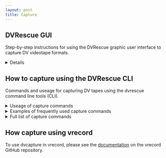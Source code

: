 ```yaml
---
layout: post
title: Capture
---
```


## DVRescue GUI
Step-by-step instructions for using the DVRescue graphic user interface to capture DV videotape formats. 
<details markdown=1>
  <summary markdown="span">Details</summary>
<iframe class="embed-doc" src="https://docs.google.com/document/d/e/2PACX-1vRi-g_KLJyzX89ZISEYD9v9kH8c-MABKZxjq-mnC9zWFdcLA0FFgoTQU1C2VxMUhlGvvWUwYCxjT1p2/pub?embedded=true"></iframe>
</details>

## How to capture using the DVRescue CLI
Commands and useage for capturing DV tapes using the dvrescue command line tools (CLI).
<details markdown=1>
  <summary markdown="span">Useage of capture commands</summary> <br />
  
**Basic useage:** <br />
Below is the order you should type the commands for capturing using the CLI.

1.) In the Terminal run ```dvrescue --list_devices``` to display the names of the devices connected to your computer. Note the name and device number of the one you want to use for capture. For example: <br />
```
$ dvrescue --list_devices <br />
0x80458280022265: Panasonic DV [DV]
```

2.) You can either type ```dvrescue``` at the start of the command or include the path to the version of dvrescue you want to use. Example: ```/usr/local/bin/dvrescue```

4.) If you only have one device connected, dvrescue will automatically select it. If you have more than one device connected, add the device number ```device://0x[device#]``` (for the corresponding deck you want to use for capture). Example (using the deck listed in step 1): ```dvrescue device://0x0x80458280022265``` 

5.) If you want dvrescue to rewind and recapture when it encounters an issue with a frame type ```--rewind-count``` and the number of attempts you want it to make before it moves on. Example if you wanted dvrescue to rewind and recapture 3 times: ```--rewind-count 3```

6.) Type ```-m``` to note you want to create a file.

7.) Type the files name. Add a space. Example: ```filename.dv```

8.) Type ```-m -``` to note you want to merge the multiple capture attempts for problematic frames (dvrescue will automatically rewind and try to capture the frame again when it encouters a problematic frame).

9.) To open a playback window during capture add ```| ffplay -```

10.) The full string to capture to the example device, create a file named "filename", using the rewind and recapture feature (with 3 attempts) and view the playback during capture would be: ```dvrescue device://0x0x80458280022265 --rewind-count 3 -m filename.dv -m - | ffplay -``` For more examples of frequently used dvcapture command strings, please see the section below. 

</details>


<details markdown=1>
  <summary markdown="span">Examples of frequently used capture commands</summary> <br />
  
**Basic capture (with only one deck connected)** <br />
```dvrescue -m filename.dv```

**Capture to a specific device:** <br />
```dvrescue device://0 -m filename.dv```

**Capture using rewind, recapture and merge:** <br />
```dvrescue --rewind-count 3 -m filename.dv -m -```

**Capture using rewind, recapture and merge (3 attempts), show a preview window (with only one deck connected):** <br />
```dvrescue --rewind-count 3 -m filename.dv -m - | ffplay -```
</details>

<details markdown=1>
  <summary markdown="span">Full list of capture commands</summary>
  
All of these flags and options can also be viewed by typing dvrescue -h into the command line window.

    --help, -h
        Display this help and exit.

    --version
        Display DVRescue version and exit.

    --cc-format value
        Set Closed Captions output format to value.
        value can be 'scc', 'screen', 'srt'.
        If there is more than one instance of this option,
        this option is applied to the next --cc-output option.

    --cc-output value | -c value
        Store Closed Captions output to value (file name).
        File extension must be the format name (see above)
        if --cc-format is not provided.
        if content is different between Dseq and/or has more than 1 field,
        extension is prefixed by 'dseq%dseq%.' and/or 'field%field%.'.
        There can be more than one instance of this option.

    --cc-tc value
        Set Closed Captions output start time code to value.
        Used for SCC output.
        value format is HH:MM:SS;FF, or 'dv' (for DV first frame time code).

    --webvtt-output value | -s value
        Store WebVTT output to value (file name).

    --xml-output value | -x value
        Store XML output to value (file name).

    --merge value | -m value
        Merge all input files into value (file name),
        picking the best part of each file.

    --merge-log value
        Store merge log to value (file name).

    --merge-output-speed
        Report and merge frames having speed not meaning normal playback
        Is default (it will change in the future).

    --merge-ignore-speed
        Do not report and do not merge frames having speed not
        meaning normal playback.

    --merge-output-concealed
        Report and merge frames having all blocks concealed.
        Is default (it will change in the future).

    --merge-ignore-concealed
        Do not report and do not merge frames having all blocks concealed.

    --merge-log-missing
        Report frames considered as missing (due to time code jump etc).
        Is default if information output format is not CSV.

    --merge-hide-missing
        Do not report frames considered as missing (due to time code jump etc).
        Is default if information output format is CSV.

    --merge-log-intermediate
        Display additional lines of information
        about intermediate analysis during files merge.
        Is default if information output format is not CSV.

    --merge-hide-intermediate
        Hide additional lines of information
        about intermediate analysis during files merge.
        Is default if information output format is CSV.

    --csv
        Output is in CSV format rather than human readable text.

    --caption-presence-change value
        Split XML "frames" elements when there is a caption presence
        change (value = "y") or do not split (value = "n").
        Default is "n".

    --verbosity value | -v value
        Verbosity of the output set to value:
        0: no output.
        5: summary only.
        7: information per frame if there is a problem + summary.
        9: information per frame + summary.

    --timeout value
        Time out limit for the device or pipe input ("-" file name) set to value (in seconds)

    --capture
        Launch capture.
        Is the default if no --cmd option is provided.
        Usable only if input is a device.

    --in-control
        Include an integrated command line input for controlling the input.
        Usable only if input is a device.

    --list_devices
        List detected devices and their ID.

    --list_devices_json
        List detected devices and their ID (JSON output).

    --status
        Provide the status (playing, stop...) of the input.
        By default device://0 is used.
        Usable only if input is a device.

    --cmd value
        Send a command to the input.
        By default device://0 is used.
        Usable only if input is a device.
        value may be:
        play      Set speed to 1.0 and mode to play.
        srew      Set speed to -1.0 and mode to play.
        stop      Set speed to 0.0 and mode to no-play.
        rew       Set speed to -2.0 and mode to play.
        ff        Set speed to 2.0 and mode to play.

    --foreground
        With --cmd or --speed, wait for the device to stop.
        Usable only if input is a device.

    --mode value
        Send a command to the input with the specified mode.
        By default device://0 is used.
        By default value is n if speed is 0 else p.
        Usable only if input is a device.
        value may be:
        n         Set mode to no-play.
        p         Set mode to play.

    --speed value
        Send a command to the input with the specified speed (float).
        By default device://0 is used.
        By default value is 0 if mode is no-play else 1.
        Usable only if input is a device.

    --rewind-count value
        Automatically rewind to last good frame and capture again,
        value times.
        Usable only if input is a device.

    --rewind
        Same as --rewind-count 1

    --rewind-basename value
        Base name of files storing buggy frames per take
        Default is output file name.

If no output file name is provided, XML output is displayed on console output.

libbyshopfauf@Libbys-MacBook-Pro-M2 ~ % 

</details>

## How capture using vrecord
To use dvcapture in vrecord, please see the [documentation]([url](https://github.com/amiaopensource/vrecord/blob/main/Resources/Documentation/dv_info.md)) on the vrecord GitHub repository. 
